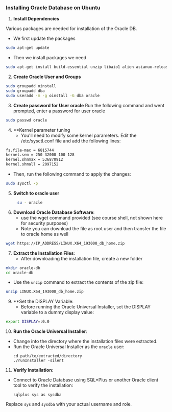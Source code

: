 ### Installing Oracle Database on Ubuntu


1. **Install Dependencies**

Various packages are needed for installation of the Oracle DB.
   - We first update the packages
```bash
sudo apt-get update
```
   - Then we install packages we need
```bash
sudo apt-get install build-essential unzip libaio1 alien asianux-release
```

2. **Create Oracle User and Groups**
```bash
sudo groupadd oinstall
sudo groupadd dba
sudo useradd -m -g oinstall -G dba oracle
```
3. **Create password for User oracle**
Run the following command and went prompted, enter a password for user oracle
```bash
sudo passwd oracle
```

4. **Kernel parameter tuning
   - You'll need to modify some kernel parameters. Edit the /etc/sysctl.conf file and add the following lines: 
```bash
fs.file-max = 6815744
kernel.sem = 250 32000 100 128
kernel.shmmax = 536870912
kernel.shmall = 2097152
```
   - Then, run the following command to apply the changes:

```bash
sudo sysctl -p
```
5.   **Switch to oracle user**
```bash
     su - oracle
```
6. **Download Oracle Database Software**:
   - use the wget command provided (see course shell, not shown here for security purposes)
   - Note you can download the file as root user and then transfer the file to oracle home as well
```bash
wget https://IP_ADDRESS/LINUX.X64_193000_db_home.zip
```

7. **Extract the Installation Files**:
   - After downloading the installation file, create a new folder
```bash
mkdir oracle-db
cd oracle-db
```
   - Use the `unzip` command to extract the contents of the zip file:
```bash
unzip LINUX.X64_193000_db_home.zip
```

9. **Set the DISPLAY Variable:
   - Before running the Oracle Universal Installer, set the DISPLAY variable to a dummy display value:
```bash
export DISPLAY=:0.0
```

10. **Run the Oracle Universal Installer**:
   - Change into the directory where the installation files were extracted.
   - Run the Oracle Universal Installer as the `oracle` user:
     ```
     cd path/to/extracted/directory
     ./runInstaller -silent
     ```

11. **Verify Installation**:
   - Connect to Oracle Database using SQL*Plus or another Oracle client tool to verify the installation:
     ```
     sqlplus sys as sysdba
     ```

   Replace `sys` and `sysdba` with your actual username and role.

